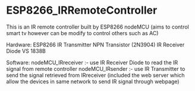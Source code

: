 <h1>ESP8266_IRRemoteController</h1>

This is an IR remote controller built by ESP8266 nodeMCU (aims to control smart tv however can be modify to control others such as AC)

Hardware:
ESP8266
IR Transmitter
NPN Transistor (2N3904)
IR Receiver Diode VS 1838B

Software:
nodeMCU_IRreceiver :- use IR Receiver Diode to read the IR signal from remote controller
nodeMCU_IRsender :- use IR Transmitter to send the signal retrieved from IRreceiver (included the web server which allow the devices in same network to send IR signal through webpage)
